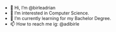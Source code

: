 - 👋 Hi, I’m @birleadrian
- 👀 I’m interested in Computer Science.
- 🌱 I’m currently learning for my Bachelor Degree.
- 📫 How to reach me ig: @adibirle

<!---
birleadrian/birleadrian is a ✨ special ✨ repository because its `README.md` (this file) appears on your GitHub profile.
You can click the Preview link to take a look at your changes.
--->
